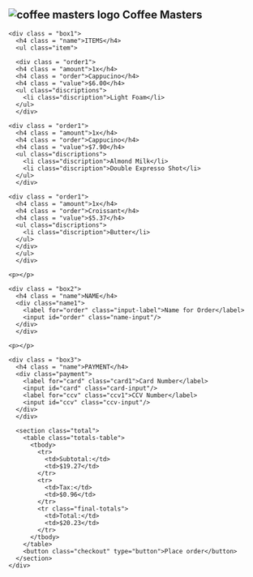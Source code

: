 <!-- # emmacyrus.github.io
My personal website -->

<!DOCTYPE html>
<html lang="en">
<head>
    <meta charset="UTF-8">
    <meta name="viewport" content="width=device-width, initial-scale=1.0">
    <link rel="stylesheet" href="coffee_masters_style.css">
    <title>Coffee Masters</title>
</head>
<body>
  <nav class="main-nav">
    <h1 class="brand">
      <img
        src="https://btholt.github.io/complete-intro-to-web-dev-v3/images/coffee_masters_logo.png"
        alt="coffee masters logo"
        class="logo"
      />
      Coffee Masters
    </h1>
  </nav>

    <div class = "box1">
      <h4 class = "name">ITEMS</h4>
      <ul class="item">

      <div class = "order1">
      <h4 class = "amount">1x</h4>
      <h4 class = "order">Cappucino</h4>
      <h4 class = "value">$6.00</h4>
      <ul class="discriptions">
        <li class="discription">Light Foam</li>
      </ul>
      </div>

    <div class = "order1">
      <h4 class = "amount">1x</h4>
      <h4 class = "order">Cappucino</h4>
      <h4 class = "value">$7.90</h4>
      <ul class="discriptions">
        <li class="discription">Almond Milk</li>
        <li class="discription">Double Expresso Shot</li>
      </ul>
      </div>

    <div class = "order1">
      <h4 class = "amount">1x</h4>
      <h4 class = "order">Croissant</h4>
      <h4 class = "value">$5.37</h4>
      <ul class="discriptions">
        <li class="discription">Butter</li>
      </ul>
      </div>
      </ul>
      </div>

    <p></p>
    
    <div class = "box2">
      <h4 class = "name">NAME</h4>
      <div class="name1">
        <label for="order" class="input-label">Name for Order</label>
        <input id="order" class="name-input"/>
      </div>
      </div>

    <p></p>

    <div class = "box3">
      <h4 class = "name">PAYMENT</h4>
      <div class="payment">
        <label for="card" class="card1">Card Number</label>
        <input id="card" class="card-input"/>
        <label for="ccv" class="ccv1">CCV Number</label>
        <input id="ccv" class="ccv-input"/>
      </div>
      </div>

      <section class="total">
        <table class="totals-table">
          <tbody>
            <tr>
              <td>Subtotal:</td>
              <td>$19.27</td>
            </tr>
            <tr>
              <td>Tax:</td>
              <td>$0.96</td>
            </tr>
            <tr class="final-totals">
              <td>Total:</td>
              <td>$20.23</td>
            </tr>
          </tbody>
        </table>
        <button class="checkout" type="button">Place order</button>
      </section>
    </div>
    
</body>
</html>
